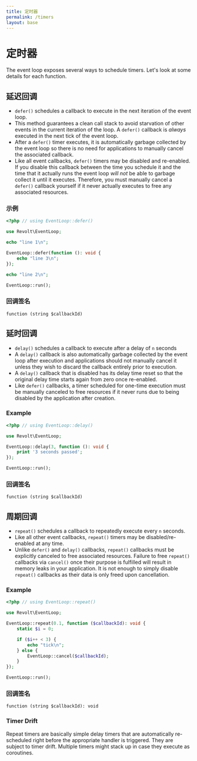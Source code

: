 ```yaml
---
title: 定时器
permalink: /timers
layout: base
---
```

# 定时器

The event loop exposes several ways to schedule timers. Let's look at some details for each function.

## 延迟回调

- `defer()` schedules a callback to execute in the next iteration of the event loop.
- This method guarantees a clean call stack to avoid starvation of other events in the current iteration of the loop.
  A `defer()` callback is *always* executed in the next tick of the event loop.
- After a `defer()` timer executes, it is automatically garbage collected by the event loop so there is no need
  for applications to manually cancel the associated callback.
- Like all event callbacks, `defer()` timers may be disabled and re-enabled. If you disable this callback between the time you
  schedule it and the time that it actually runs the event loop *will not* be able to garbage collect it until it
  executes. Therefore, you must manually cancel a `defer()` callback yourself if it never actually executes to free any
  associated resources.

### 示例

```php
<?php // using EventLoop::defer()

use Revolt\EventLoop;

echo "line 1\n";

EventLoop::defer(function (): void {
    echo "line 3\n";
});

echo "line 2\n";

EventLoop::run();
```

### 回调签名

`function (string $callbackId)`

## 延时回调

- `delay()` schedules a callback to execute after a delay of `n` seconds
- A `delay()` callback is also automatically garbage collected by the event loop after execution and applications should not
  manually cancel it unless they wish to discard the callback entirely prior to execution.
- A `delay()` callback that is disabled has its delay time reset so that the original delay time starts again from zero
  once re-enabled.
- Like `defer()` callbacks, a timer scheduled for one-time execution must be manually canceled to free resources if it
  never runs due to being disabled by the application after creation.

### Example

```php
<?php // using EventLoop::delay()

use Revolt\EventLoop;

EventLoop::delay(3, function (): void {
    print '3 seconds passed';
});

EventLoop::run();
```

### 回调签名

`function (string $callbackId)`

## 周期回调

- `repeat()` schedules a callback to repeatedly execute every `n` seconds.
- Like all other event callbacks, `repeat()` timers may be disabled/re-enabled at any time.
- Unlike `defer()` and `delay()` callbacks, `repeat()` callbacks must be explicitly canceled to free associated resources.
  Failure to free `repeat()` callbacks via `cancel()` once their purpose is fulfilled will result in memory leaks in your
  application. It is not enough to simply disable `repeat()` callbacks as their data is only freed upon cancellation.

### Example

```php
<?php // using EventLoop::repeat()

use Revolt\EventLoop;

EventLoop::repeat(0.1, function ($callbackId): void {
    static $i = 0;

    if ($i++ < 3) {
        echo "tick\n";
    } else {
        EventLoop::cancel($callbackId);
    }
});

EventLoop::run();
```

### 回调签名

`function (string $callbackId): void`

### Timer Drift

Repeat timers are basically simple delay timers that are automatically re-scheduled right before the appropriate handler
is triggered. They are subject to timer drift. Multiple timers might stack up in case they execute as coroutines.

